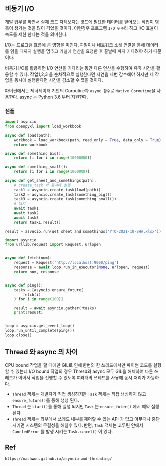 ## 비동기 I/O

개발 업무를 하면서 실제 코드 자체보다는 코드에 필요한 데이터를 얻어오는 작업이 병목이 생기는 것을
많이 겪었을 것이다. 이런경우 프로그램 ``I/O 위주``라 하고 I/O 효율이 속도를 제한 한다는 것을 의미한다.

I/O는 프로그램 흐름에 큰 영향을 미친다. 파일이나 네트워크 소켓 연결을 통해 데이터를 읽을 때까지
실행을 멈추고 커널에 연산을 요청한 후 끝날때 까지 기다려야 하기 때문이다.

비동기 I/O를 활용하면 I/O 연산을 기다리는 동안 다른 연산을 수행하여 유휴 시간을 활용할 수 있다.
작업1,2,3 을 순차적으로 실행한다면 지연을 세번 감수해야 하지만 세 작업을 동시에 실행한다면 
시간을 감소할 수 있을 것이다.

파이썬에서는 제너레이터 기반의 Coroutine과 ``async 함수``로 ``Native Coroutine``을 사용한다.
async 는 Python 3.6 부터 지원한다.

### 샘플
```python
import asyncio
from openpyxl import load_workbook

async def load(path):
    workbook = load_workbook(path, read_only = True, data_only = True)
    return workbook

async def something_big():
    return [i for i in range(10000000)]

async def something_small():
    return [i for i in range(1000000)]

async def get_sheet_and_somethings(path):
    # create_task 와 동시에 실행
    task1 = asyncio.create_task(load(path))
    task2 = asyncio.create_task(something_big())
    task3 = asyncio.create_task(something_small())
    # 대기
    await task1
    await task2
    await task3
    return task1.result()

result = asyncio.run(get_sheet_and_somethings('YTO-2021-10-SHA.xlsx'))
```

```python
import asyncio
from urllib.request import Request, urlopen


async def fetch(num):
    request = Request('http://localhost:9000/ping')
    response = await loop.run_in_executor(None, urlopen, request)
    return num, response


async def ping():
    tasks = [asyncio.ensure_future(
        fetch(i)
    ) for i in range(100)]

    result = await asyncio.gather(*tasks)
    print(result)


loop = asyncio.get_event_loop()
loop.run_until_complete(ping())
loop.close()
```

## Thread 와 async 의 차이
CPU bound 작업을 할 때에만 GIL로 인해 한번의 한 쓰레드에서만 파이썬 코드를 실행 할 수 있는데 
I/O bound 작업의 경우 Thread와 async 모두 GIL을 해체하여 다른 쓰레드가
이어서 작업을 진행할 수 있도록 여러개의 쓰레드를 사용해 동시 처리가 가능하다.

* `Thread` 객체는 개발자가 직접 생성하지만 `Task` 객체는 직접 생성하지 않고
`ensure_future()`를 통해 생성 된다.
* `Thread` 는 `start()`를 통해 실행 되지만 `Task` 는 `ensure_futer()` 에서 예약 실행 된다.
* `Thread` 객체는 외부에서 쓰레드 내부를 제어할 수 있는 API 가 없고
아무때나 중단 시키면 시스템의 무결성을 해칠수 있다. 반면, `Task` 객체는 
코루틴 안에서 `CancledError` 를 발생 시키는 `Task.cancel()` 이 있다.


## Ref
```
https://nachwon.github.io/asyncio-and-threading/
```
